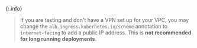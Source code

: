 {:.info}
> If you are testing and don't have a VPN set up for your VPC, you may change the
> `alb.ingress.kubernetes.io/scheme` annotation to `internet-facing` to add a public IP address.
> This is **not recommended for long running deployments**.